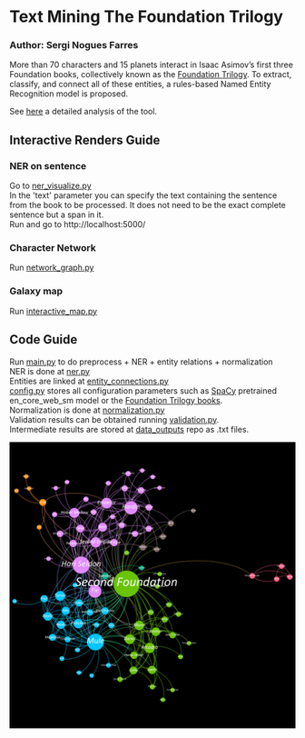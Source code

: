 # Text Mining The Foundation Trilogy

### Author: Sergi Nogues Farres

More than 70 characters and 15 planets interact in Isaac Asimov’s first three Foundation books, collectively known as the [Foundation Trilogy](https://asimov.fandom.com/wiki/Foundation_trilogy). To extract, classify, and connect all of these entities, a rules-based Named Entity Recognition
model is proposed.

See [here](Text_Mining_Foundation_trilogy.pdf) a detailed analysis of the tool.

## Interactive Renders Guide
### NER on sentence
Go to [ner_visualize.py](ner_visualize.py) <br>
In the 'text' parameter you can specify the text containing the sentence from the book to be processed. It does not need to be the exact complete sentence but a span in it. <br>
Run and go to http://localhost:5000/

### Character Network
Run [network_graph.py](network_graph.py)

### Galaxy map
Run [interactive_map.py](interactive_map.py)

## Code Guide
Run [main.py](main.py) to do preprocess + NER + entity relations + normalization <br>
NER is done at [ner.py](ner.py)<br>
Entities are linked at [entity_connections.py](entity_connections.py) <br>
[config.py](config.py) stores all configuration parameters such as [SpaCy](https://spacy.io/) pretrained en_core_web_sm model or the [Foundation Trilogy books](https://asimov.fandom.com/wiki/Foundation_trilogy). <br>
Normalization is done at [normalization.py](normalization.py) <br>
Validation results can be obtained running [validation.py](validation.py). <br>
Intermediate results are stored at [data_outputs](data_outputs) repo as .txt files.

![alt text](https://github.com/serginogues/nlp_FoundationSeries/blob/master/renders/networkGephi.png?raw=true)

<!--FOUNDATION

1 The Psychohistorians

- locations: Synnax, Trantor, Terminus
- People: Gaal Dornick, Hari Seldon, Galactic Empire, Foundation

2 The Encyclopedists

- locations: Anacreon, Terminus
- people: Anselm Haut Rodric, Salvor Hardin,The Mayor, (Dr. Bor Alurin)

3 The Mayors

- locations: Terminus, Four Kingdoms (Anacreon, Smyrno, Konom and Daribow)
- people: Salvor Hardin, Prince Regent Wienis

4 The Traders

- locations: Askone, Terminus
- people: Limmar Ponyets, Eskel Gorov, The Grand Master, Pherl

5 The Merchant Princes

- locations: Republic of Korell, Terminus
- people: Hober Mallow, Commdor Asper Argo, Commdora Licia Argo, Viceroy, Jord Parma

FOUNDATION AND EMPIRE

- locations: Trantor
- people: Bel Riose, Ducem Barr, Onum Barr (father), Lathan Devers, Cleon II, Ammel Brodrig

The Mule

- locations: Trantor, Terminus, Great Library
- people: Indbur III, Mule, Magnifico Giganticus (Mule), Toran Darell, Bayta Darell, Ebling Mis, Second Foundation

SECOND FOUNDATION

Search by the Mule

- locations: Tazenda, Rossem
- people: Bayta Darell, the Mule, Second Foundation, Han Pritcher, Foundation, Bail Channis, The First Speaker

Search by the Foundation

- locations: Kalgan, Terminus, Trantor
- people: First Foundation, Second Foundation, Toran Darell, Pelleas Anthor, Homir Munn, Elvett Semic, Jole Turbor, Arcadia Darell (Arkady), Lord Stettin, Callia, Preem Palver

Related work
https://www.analyticsvidhya.com/blog/2020/06/nlp-project-information-extraction/
https://www.analyticsvidhya.com/blog/2019/10/how-to-build-knowledge-graph-text-using-spacy/?utm_source=blog&utm_medium=introduction-information-extraction-python-spacy
https://medium.com/agatha-codes/using-textual-analysis-to-quantify-a-cast-of-characters-4f3baecdb5c
https://towardsdatascience.com/named-entity-recognition-with-nltk-and-spacy-8c4a7d88e7da
https://www.analyticsvidhya.com/blog/2020/07/part-of-speechpos-tagging-dependency-parsing-and-constituency-parsing-in-nlp/
https://cogsci.mindmodeling.org/2012/papers/0096/paper0096.pdf
https://github.com/isthatyoung/NLP-Characters-Relationships/blob/master/code/Preprocessing.py
https://github.com/emdaniels/character-extraction/blob/master/README.md
https://github.com/susanli2016/NLP-with-Python/blob/master/NER_NLTK_Spacy.ipynb
https://neurosys.com/article/most-popular-frameworks-for-coreference-resolution/
https://neurosys.com/article/intro-to-coreference-resolution-in-nlp/
https://lvngd.com/blog/coreference-resolution-python-spacy-neuralcoref/
https://towardsdatascience.com/how-to-make-an-effective-coreference-resolution-model-55875d2b5f19

https://arxiv.org/pdf/1907.02704.pdf
1) The identification of characters. We distinguish two substeps:
    - Detect occurrences of characters in the narrative
        -  a character can appear under three forms in text: proper noun, nominal, and pronoun.
    - Unify these occurrences, i.e. to determine which ones correspond to the same character.
    In a text, the same character can appear under different names.
    As mentioned before, characters occurrences appear under three forms in text: proper nouns, nominals, and pronouns.
    Unifying these occurrences can be considered as a specific version of the coreference resolution problem,
    which consists in identifying sequences of expressions, called coreference chains, that represent the same concept.
    - The output of this step takes the form of a chronological sequence of unified character occurrences.

2) Detecting interactions between characters.
    - take into account conversations, and to consider that two characters interact when one talks to the other.
    With certain forms of narrative such as plays, in which speakers are given, this task is relatively straightforward.
    - situations where one character talks about the other.
    - all sorts of actions one character can perform on the other (besides conversing).
    - explicit or inferred social relationships such as being married, being relatives, or working together
    The output of the second step is a chronological sequence of interactions between characters.

3) The extraction of the proper graph
    - preprocess: simplifying the sequence of interactions by filtering and/or merging some of the characters under certain conditions.
    For example, when considering co-occurrences, some authors merge characters that always appear together
    - temporal integration, i.e. the aggregation of the previously identified interactions.
        - full integration and therefore leading to a static network, and those performing only
        a partial integration, and producing a dynamic network.-->
